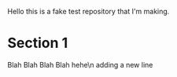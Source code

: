 Hello this is a fake test repository that I'm making. </br>

# Section 1

Blah Blah Blah Blah hehe\n adding a new line
